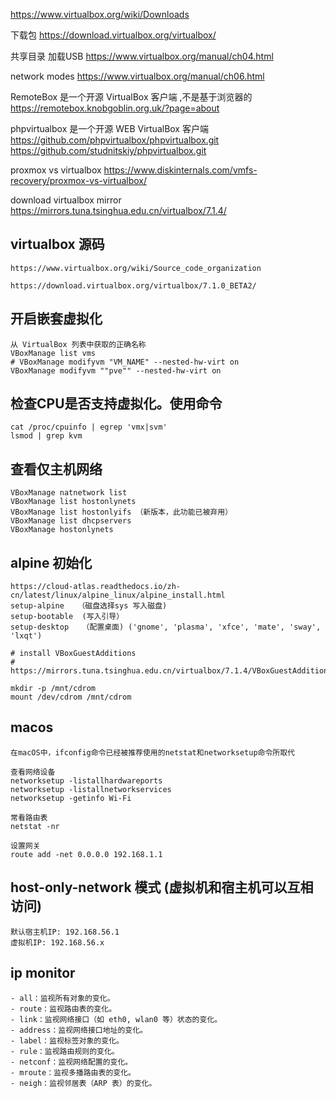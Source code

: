https://www.virtualbox.org/wiki/Downloads

下载包
https://download.virtualbox.org/virtualbox/

共享目录 加载USB
https://www.virtualbox.org/manual/ch04.html

network modes
https://www.virtualbox.org/manual/ch06.html

RemoteBox 是一个开源 VirtualBox 客户端 ,不是基于浏览器的
https://remotebox.knobgoblin.org.uk/?page=about

phpvirtualbox 是一个开源 WEB VirtualBox 客户端
https://github.com/phpvirtualbox/phpvirtualbox.git
https://github.com/studnitskiy/phpvirtualbox.git

proxmox vs virtualbox
https://www.diskinternals.com/vmfs-recovery/proxmox-vs-virtualbox/

download virtualbox mirror
https://mirrors.tuna.tsinghua.edu.cn/virtualbox/7.1.4/

## virtualbox 源码

    https://www.virtualbox.org/wiki/Source_code_organization

    https://download.virtualbox.org/virtualbox/7.1.0_BETA2/

## 开启嵌套虚拟化

    从 VirtualBox 列表中获取的正确名称
    VBoxManage list vms
    # VBoxManage modifyvm "VM_NAME" --nested-hw-virt on
    VBoxManage modifyvm ""pve"" --nested-hw-virt on

## 检查CPU是否支持虚拟化。使用命令

    cat /proc/cpuinfo | egrep 'vmx|svm'
    lsmod | grep kvm

## 查看仅主机网络

    VBoxManage natnetwork list
    VBoxManage list hostonlynets
    VBoxManage list hostonlyifs （新版本，此功能已被弃用）
    VBoxManage list dhcpservers
    VBoxManage hostonlynets

## alpine 初始化

    https://cloud-atlas.readthedocs.io/zh-cn/latest/linux/alpine_linux/alpine_install.html
    setup-alpine   （磁盘选择sys 写入磁盘)
    setup-bootable  (写入引导）
    setup-desktop   （配置桌面) ('gnome', 'plasma', 'xfce', 'mate', 'sway', 'lxqt')

    # install VBoxGuestAdditions
    # https://mirrors.tuna.tsinghua.edu.cn/virtualbox/7.1.4/VBoxGuestAdditions_7.1.4.iso

    mkdir -p /mnt/cdrom
    mount /dev/cdrom /mnt/cdrom

## macos

    在macOS中，ifconfig命令已经被推荐使用的netstat和networksetup命令所取代

    查看网络设备
    networksetup -listallhardwareports
    networksetup -listallnetworkservices
    networksetup -getinfo Wi-Fi

    常看路由表
    netstat -nr

    设置网关
    route add -net 0.0.0.0 192.168.1.1

## host-only-network 模式 (虚拟机和宿主机可以互相访问)

    默认宿主机IP: 192.168.56.1
    虚拟机IP: 192.168.56.x


## ip monitor

    - all：监视所有对象的变化。
    - route：监视路由表的变化。
    - link：监视网络接口（如 eth0, wlan0 等）状态的变化。
    - address：监视网络接口地址的变化。
    - label：监视标签对象的变化。
    - rule：监视路由规则的变化。
    - netconf：监视网络配置的变化。
    - mroute：监视多播路由表的变化。
    - neigh：监视邻居表（ARP 表）的变化。

